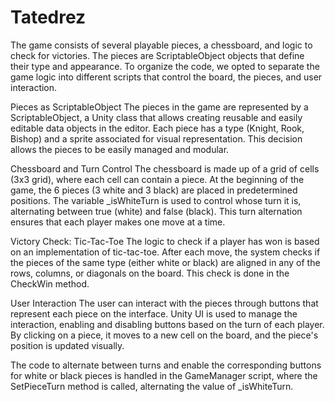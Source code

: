 # Tatedrez

The game consists of several playable pieces, a chessboard, and logic to check for victories. The pieces are ScriptableObject objects that define their type and appearance. To organize the code, we opted to separate the game logic into different scripts that control the board, the pieces, and user interaction.

Pieces as ScriptableObject
The pieces in the game are represented by a ScriptableObject, a Unity class that allows creating reusable and easily editable data objects in the editor. Each piece has a type (Knight, Rook, Bishop) and a sprite associated for visual representation. This decision allows the pieces to be easily managed and modular.

Chessboard and Turn Control
The chessboard is made up of a grid of cells (3x3 grid), where each cell can contain a piece. At the beginning of the game, the 6 pieces (3 white and 3 black) are placed in predetermined positions. The variable _isWhiteTurn is used to control whose turn it is, alternating between true (white) and false (black). This turn alternation ensures that each player makes one move at a time.

Victory Check: Tic-Tac-Toe
The logic to check if a player has won is based on an implementation of tic-tac-toe. After each move, the system checks if the pieces of the same type (either white or black) are aligned in any of the rows, columns, or diagonals on the board. This check is done in the CheckWin method.

User Interaction
The user can interact with the pieces through buttons that represent each piece on the interface. Unity UI is used to manage the interaction, enabling and disabling buttons based on the turn of each player. By clicking on a piece, it moves to a new cell on the board, and the piece's position is updated visually.

The code to alternate between turns and enable the corresponding buttons for white or black pieces is handled in the GameManager script, where the SetPieceTurn method is called, alternating the value of _isWhiteTurn.







